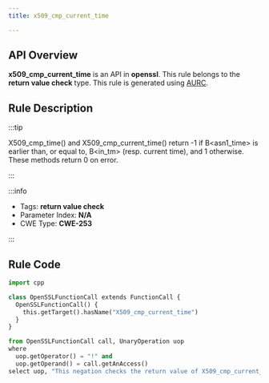 ```yaml
---
title: x509_cmp_current_time

---
```



## API Overview
**x509_cmp_current_time** is an API in **openssl**. This rule belongs to the **return value check** type. This rule is generated using [AURC](../../tools/AURC).
## Rule Description

:::tip

X509_cmp_time() and X509_cmp_current_time() return -1 if B\<asn1_time\> is earlier than, or equal to, B\<in_tm\> (resp. current time), and 1 otherwise. These methods return 0 on error.

:::

:::info

- Tags: **return value check**
- Parameter Index: **N/A**
- CWE Type: **CWE-253**

:::

## Rule Code
```python
import cpp

class OpenSSLFunctionCall extends FunctionCall {
  OpenSSLFunctionCall() {
    this.getTarget().hasName("X509_cmp_current_time")
  }
}

from OpenSSLFunctionCall call, UnaryOperation uop
where
  uop.getOperator() = "!" and
  uop.getOperand() = call.getAnAccess()
select uop, "This negation checks the return value of X509_cmp_current_time."
```